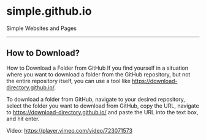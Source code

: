 # simple.github.io
Simple Websites and Pages

---
## How to Download?
How to Download a Folder from GitHub If you find yourself in a situation where you want to download a folder from the GitHub repository, but not the entire repository itself, you can use a tool like https://download-directory.github.io/.

To download a folder from GitHub, navigate to your desired repository, select the folder you want to download from GitHub, copy the URL, navigate to https://download-directory.github.io/ and paste the URL into the text box, and hit enter.

Video: https://player.vimeo.com/video/723071573

